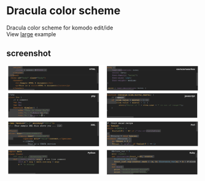 # Dracula color scheme
Dracula color scheme for komodo edit/ide  
View <a href="https://github.com/babobski/Dracula-scheme/raw/master/screenshot.png" target="_blank">large</a> example

## screenshot
![screenshot](screenshot.png)

